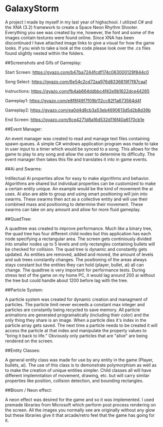 # GalaxyStorm
A project I made by myself in my last year of highschool. I utilized C# and the XNA (3.2) framework to create a Space Neon Rhythm Shooter. Everything you see was created by me, however, the font and some of the images contain textures were found online. Since XNA has been discontinued I have attached image links to give a visual for how the game looks. If you wish to take a look at the code please look over the .cs files found slightly nested within the folders.

##Screenshots and Gifs of Gameplay:

Start Screen: https://gyazo.com/b47ba7244fcdf174c063000129f844c0

Song Select: https://gyazo.com/6e54c2cd72aa976d8336819f7f87caa1

Instructions: https://gyazo.com/fb4ab664ddbbc4f42e9b1622dce44265

Gameplay1: https://gyazo.com/e8f8f49f7f09b112cc82f1a673564d4f

Gameplay2: https://gyazo.com/ea0d4d8cb3a53eb4690613d5d2b8d39b

End Screen: https://gyazo.com/6ce4271d8a16d532d116f40a6170cb1e

##Event Manager:

An event manager was created to read and manage text files containing spawn queues. A simple C# windows application program was made to take in user input to a timer which would be synced to a song. This allows for the game to play to any song and allow the user to determine its difficulty. The event manager then takes this file and translates it into in game events.

##Ai and Swarms:

Intillectual Ai properties allow for easy to make algorithms and behavior. Algorithms are shared but individual properties can be customized to make a certain entity unique. An example would be the kind of movement the ai uses. Ai also are able to group and using smart positioning will join into swarms. These swarms then act as a collective entity and will use their combined mass and positioning to determine their movement. These swarms can take on any amount and allow for more fluid gameplay.

##QuadTree:

A quadtree was created to improve performance. Much like a binary tree, the quad tree has four different child nodes but this application has each node specifying a rectangular area. The screen gets continiously divided into smaller nodes up to 5 levels and only rectangles containing bullets will be checked for collision. The quad tree is dynamic and constantly gets updated. As entities are removed, added and moved, the amount of levels and sub trees constantly changes. The positioning of the areas always stays constant but the entities they can hold (player, bullet, ai) all can change. The quadtree is very important for performance tests. During stress test of the game on my home PC, it would lag around 200 ai without the tree but could handle about 1200 before lag with the tree.

##Particle System:

A particle system was created for dynamic creation and managment of particles. The particle limit never exceeds a constant max integer and particles are constantly being recycled to save memory. All particle animations are generated programatically (including their color) and the only thing they share is an image. When a particle dies it's index in the particle array gets saved. The next time a particle needs to be created it will access the particle at that index and manipulate the property values to "bring it back to life." Obviously only particles that are "alive" are being rendered on the screen.

##Entity Classes:

A general entity class was made for use by any entity in the game (Player, bullets, ai). The use of this class is to demonstrate polymorphism as well as to make the creation of unique entities simpler. Child classes all will have different implemntation of movement, drawing, etc. but will carry similar properties like position, collision detection, and bounding rectangles.

##Bloom / Neon effect:

A neon effect was desired for the game and so it was implemented. I used premade libraries from Microsoft which perform post process rendering on the screen. All the images you normally see are originally without any glow but these libraries give it that arcade/retro feel that the game has going for it.
